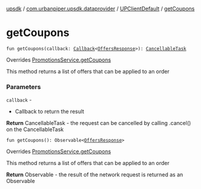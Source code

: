 [upsdk](../../index.md) / [com.urbanpiper.upsdk.dataprovider](../index.md) / [UPClientDefault](index.md) / [getCoupons](./get-coupons.md)

# getCoupons

`fun getCoupons(callback: `[`Callback`](../-callback/index.md)`<`[`OffersResponse`](../../com.urbanpiper.upsdk.model.networkresponse/-offers-response/index.md)`>): `[`CancellableTask`](../-cancellable-task/index.md)

Overrides [PromotionsService.getCoupons](../-promotions-service/get-coupons.md)

This method returns a list of offers that can be applied to an order

### Parameters

`callback` -
* Callback to return the result

**Return**
CancellableTask - the request can be cancelled by calling .cancel() on the CancellableTask

`fun getCoupons(): Observable<`[`OffersResponse`](../../com.urbanpiper.upsdk.model.networkresponse/-offers-response/index.md)`>`

Overrides [PromotionsService.getCoupons](../-promotions-service/get-coupons.md)

This method returns a list of offers that can be applied to an order

**Return**
Observable - the result of the network request is returned as an Observable

